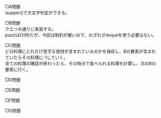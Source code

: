 □A問題  
isupper()で大文字判定ができる。

□B問題  
クエリの通りに実装する。  
pop()はO(N)だが、今回は制約が緩いので、わざわざdequeを使う必要はない。

□C問題  
どの料理にどれだけ苦手な食材が含まれているのかを保存し、Bの要素が含まれていたらその料理に-1していく。  
全ての料理の確認が終わったら、その時点で食べられる料理を計算し、次のBの要素に行く。

□D問題  


□E問題  


□F問題  


□G問題  

